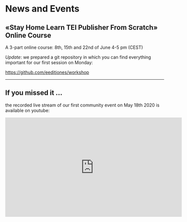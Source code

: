 
# News and Events

## «Stay Home Learn TEI Publisher From Scratch» Online Course

A 3-part online course: 8th, 15th and 22nd of June 4-5 pm (CEST)

*Update*: we prepared a git repository in which you can find everything
important for our first session on Monday:

https://github.com/eeditiones/workshop

---
## If you missed it ...

the recorded live stream of our first community event on May 18th 2020 is available on youtube:

<iframe width="560" height="315" src="https://www.youtube.com/embed/LNbuyeh-vew" frameborder="0" allow="accelerometer; autoplay; encrypted-media; gyroscope; picture-in-picture" allowfullscreen></iframe>
